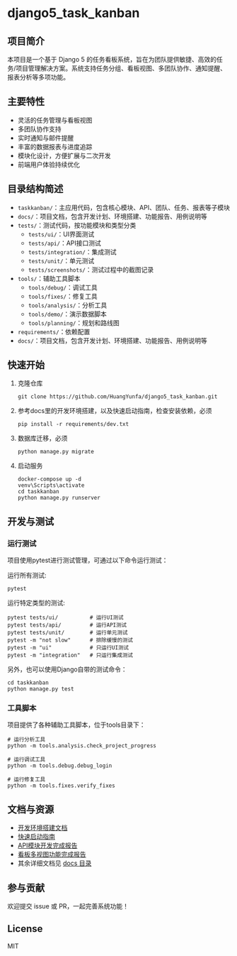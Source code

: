 # django5_task_kanban

## 项目简介
本项目是一个基于 Django 5 的任务看板系统，旨在为团队提供敏捷、高效的任务/项目管理解决方案。系统支持任务分组、看板视图、多团队协作、通知提醒、报表分析等多项功能。

## 主要特性
- 灵活的任务管理与看板视图
- 多团队协作支持
- 实时通知与邮件提醒
- 丰富的数据报表与进度追踪
- 模块化设计，方便扩展与二次开发
- 前端用户体验持续优化

## 目录结构简述
- `taskkanban/`：主应用代码，包含核心模块、API、团队、任务、报表等子模块
- `docs/`：项目文档，包含开发计划、环境搭建、功能报告、用例说明等
- `tests/`：测试代码，按功能模块和类型分类
  - `tests/ui/`：UI界面测试
  - `tests/api/`：API接口测试
  - `tests/integration/`：集成测试
  - `tests/unit/`：单元测试
  - `tests/screenshots/`：测试过程中的截图记录
- `tools/`：辅助工具脚本
  - `tools/debug/`：调试工具
  - `tools/fixes/`：修复工具
  - `tools/analysis/`：分析工具
  - `tools/demo/`：演示数据脚本
  - `tools/planning/`：规划和路线图
- `requirements/`：依赖配置
- `docs/`：项目文档，包含开发计划、环境搭建、功能报告、用例说明等

## 快速开始
1. 克隆仓库
   ```shell
   git clone https://github.com/HuangYunfa/django5_task_kanban.git
   ```
2. 参考docs里的开发环境搭建，以及快速启动指南，检查安装依赖，必须
   ```shell
   pip install -r requirements/dev.txt
   ```
3. 数据库迁移，必须
   ```shell
   python manage.py migrate
   ```
4. 启动服务
   ```shell
   docker-compose up -d
   venv\Scripts\activate
   cd taskkanban
   python manage.py runserver
   ```

## 开发与测试
### 运行测试
项目使用pytest进行测试管理，可通过以下命令运行测试：

运行所有测试:
```shell
pytest
```

运行特定类型的测试:
```shell
pytest tests/ui/          # 运行UI测试
pytest tests/api/         # 运行API测试
pytest tests/unit/        # 运行单元测试
pytest -m "not slow"      # 排除缓慢的测试
pytest -m "ui"            # 只运行UI测试
pytest -m "integration"   # 只运行集成测试
```

另外，也可以使用Django自带的测试命令：
```shell
cd taskkanban
python manage.py test
```

### 工具脚本
项目提供了各种辅助工具脚本，位于tools目录下：
```shell
# 运行分析工具
python -m tools.analysis.check_project_progress

# 运行调试工具
python -m tools.debug.debug_login

# 运行修复工具
python -m tools.fixes.verify_fixes
```

## 文档与资源
- [开发环境搭建文档](https://github.com/HuangYunfa/django5_task_kanban/blob/main/docs/开发环境搭建文档.md)
- [快速启动指南](https://github.com/HuangYunfa/django5_task_kanban/blob/main/docs/快速启动指南.md)
- [API模块开发完成报告](https://github.com/HuangYunfa/django5_task_kanban/blob/main/docs/API模块开发完成报告.md)
- [看板多视图功能完成报告](https://github.com/HuangYunfa/django5_task_kanban/blob/main/docs/看板多视图功能完成报告.md)
- 其余详细文档见 [docs 目录](https://github.com/HuangYunfa/django5_task_kanban/tree/main/docs)

## 参与贡献
欢迎提交 issue 或 PR，一起完善系统功能！

## License
MIT

